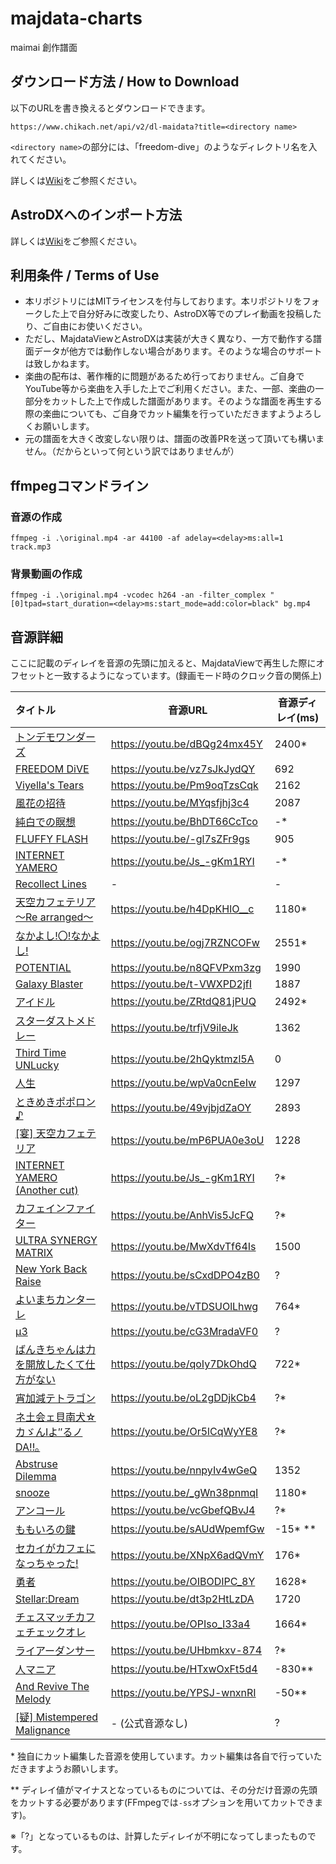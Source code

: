 # majdata-charts

maimai 創作譜面

## ダウンロード方法 / How to Download

以下のURLを書き換えるとダウンロードできます。

```
https://www.chikach.net/api/v2/dl-maidata?title=<directory name>
```

`<directory name>`の部分には、「freedom-dive」のようなディレクトリ名を入れてください。

詳しくは[Wiki](https://github.com/chika3742/majdata-charts/wiki/%E3%83%80%E3%82%A6%E3%83%B3%E3%83%AD%E3%83%BC%E3%83%89%E6%96%B9%E6%B3%95)をご参照ください。

## AstroDXへのインポート方法

詳しくは[Wiki](https://github.com/chika3742/majdata-charts/wiki/AstroDXへのインポート方法)をご参照ください。

## 利用条件 / Terms of Use

- 本リポジトリにはMITライセンスを付与しております。本リポジトリをフォークした上で自分好みに改変したり、AstroDX等でのプレイ動画を投稿したり、ご自由にお使いください。
- ただし、MajdataViewとAstroDXは実装が大きく異なり、一方で動作する譜面データが他方では動作しない場合があります。そのような場合のサポートは致しかねます。
- 楽曲の配布は、著作権的に問題があるため行っておりません。ご自身でYouTube等から楽曲を入手した上でご利用ください。また、一部、楽曲の一部分をカットした上で作成した譜面があります。そのような譜面を再生する際の楽曲についても、ご自身でカット編集を行っていただきますようよろしくお願いします。
- 元の譜面を大きく改変しない限りは、譜面の改善PRを送って頂いても構いません。（だからといって何という訳ではありませんが）

## ffmpegコマンドライン

### 音源の作成

```
ffmpeg -i .\original.mp4 -ar 44100 -af adelay=<delay>ms:all=1 track.mp3
```

### 背景動画の作成

```
ffmpeg -i .\original.mp4 -vcodec h264 -an -filter_complex "[0]tpad=start_duration=<delay>ms:start_mode=add:color=black" bg.mp4
```

## 音源詳細

ここに記載のディレイを音源の先頭に加えると、MajdataViewで再生した際にオフセットと一致するようになっています。(録画モード時のクロック音の関係上)

| タイトル                                                                                       | 音源URL                        | 音源ディレイ(ms) |
|:-------------------------------------------------------------------------------------------|------------------------------|------------|
| [トンデモワンダーズ](tondemo-wonders/maidata.txt)                                                   | https://youtu.be/dBQg24mx45Y | 2400*      |
| [FREEDOM DiVE](freedom-dive/maidata.txt)                                                   | https://youtu.be/vz7sJkJydQY | 692        |
| [Viyella's Tears](viyellas-tears/maidata.txt)                                              | https://youtu.be/Pm9oqTzsCqk | 2162       |
| [風花の招待](invitation-of-windblume/maidata.txt)                                               | https://youtu.be/MYqsfjhj3c4 | 2087       |
| [純白での瞑想](contemplation-in-snow/maidata.txt)                                                | https://youtu.be/BhDT66CcTco | -*         |
| [FLUFFY FLASH](fluffy-flash/maidata.txt)                                                   | https://youtu.be/-gl7sZFr9gs | 905        |
| [INTERNET YAMERO](internet-yamero/maidata.txt)                                             | https://youtu.be/Js_-gKm1RYI | -*         |
| [Recollect Lines](recollect-lines/maidata.txt)                                             | -                            | -          |
| [天空カフェテリア ～Re arranged～](tenkucafeteria-re-arranged/maidata.txt)                           | https://youtu.be/h4DpKHlO__c | 1180*      |
| [なかよし!〇!なかよし!](./nakayoshi-maru-nakayoshi/maidata.txt)                                     | https://youtu.be/ogj7RZNCOFw | 2551*      |
| [POTENTIAL](./potential/maidata.txt)                                                       | https://youtu.be/n8QFVPxm3zg | 1990       |
| [Galaxy Blaster](./galaxy-blaster/maidata.txt)                                             | https://youtu.be/t-VWXPD2jfI | 1887       |
| [アイドル](./idol/maidata.txt)                                                                 | https://youtu.be/ZRtdQ81jPUQ | 2492*      |
| [スターダストメドレー](./stardust-medley/maidata.txt)                                                | https://youtu.be/trfjV9iIeJk | 1362       |
| [Third Time UNLucky](./third-time-unlucky/maidata.txt)                                     | https://youtu.be/2hQyktmzl5A | 0          |
| [人生](./jinsei/maidata.txt)                                                                 | https://youtu.be/wpVa0cnEeIw | 1297       |
| [ときめきポポロン♪](./tokimeki-poporon/maidata.txt)                                                | https://youtu.be/49vjbjdZaOY | 2893       |
| [\[宴\] 天空カフェテリア](./tenkuucafeteria/maidata.txt)                                            | https://youtu.be/mP6PUA0e3oU | 1228       |
| [INTERNET YAMERO (Another cut)](./internet-yamero-another-cut/maidata.txt)                 | https://youtu.be/Js_-gKm1RYI | ?*         |
| [カフェインファイター](./caffeine-fighter/maidata.txt)                                               | https://youtu.be/AnhVis5JcFQ | ?*         |
| [ULTRA SYNERGY MATRIX](./ultra-synergy-matrix/maidata.txt)                                 | https://youtu.be/MwXdvTf64Is | 1500       |
| [New York Back Raise](./new-york-back-raise/maidata.txt)                                   | https://youtu.be/sCxdDPO4zB0 | ?          |
| [よいまちカンターレ](./yoimachi-cantare/maidata.txt)                                                | https://youtu.be/vTDSUOlLhwg | 764*       |
| [μ3](./mu-3/maidata.txt)                                                                   | https://youtu.be/cG3MradaVF0 | ?          |
| [ばんきちゃんは力を開放したくて仕方がない](./banki-chan-ha-chikara-wo-kaihou-sitakute-sikataganai/maidata.txt) | https://youtu.be/qoIy7DkOhdQ | 722*       |
| [宵加減テトラゴン](./yoikagen-tetragon/maidata.txt)                                                | https://youtu.be/oL2gDDjkCb4 | ?*         |
| [ネ土会ェ貝南犬☆カゞんIよ″るノDA!!｡](./shakai-kouken-ganbaru-noda/maidata.txt)                          | https://youtu.be/Or5lCqWyYE8 | ?*         |
| [Abstruse Dilemma](./abstruse-dilemma/maidata.txt)                                         | https://youtu.be/nnpyIv4wGeQ | 1352       |
| [snooze](./snooze/maidata.txt)                                                             | https://youtu.be/_gWn38pnmqI | 1180*      |
| [アンコール](./encore/maidata.txt)                                                              | https://youtu.be/vcGbefQBvJ4 | ?*         |
| [ももいろの鍵](./the-peachy-key/maidata.txt)                                                     | https://youtu.be/sAUdWpemfGw | -15* **    |
| [セカイがカフェになっちゃった!](./the-world-became-a-cafe/maidata.txt)                                   | https://youtu.be/XNpX6adQVmY | 176*       |
| [勇者](./yuusha/maidata.txt)                                                                 | https://youtu.be/OIBODIPC_8Y | 1628*      |
| [Stellar:Dream](./stellar-dream/maidata.txt)                                               | https://youtu.be/dt3p2HtLzDA | 1720       |
| [チェスマッチカフェチェックオレ](./chess-match-cafe-check-au-lait/maidata.txt)                            | https://youtu.be/OPIso_I33a4 | 1664*      |
| [ライアーダンサー](./lier-dancer/maidata.txt)                                                      | https://youtu.be/UHbmkxv-874 | ?*         |
| [人マニア](./human-mania/maidata.txt)                                                          | https://youtu.be/HTxwOxFt5d4 | -830**     |
| [And Revive The Melody](./and-revive-the-melody/maidata.txt)                               | https://youtu.be/YPSJ-wnxnRI | -50**      |
| [\[疑\] Mistempered Malignance](./mistempered-malignance-utage/maidata.txt)                 | - (公式音源なし)                   | ?          |

\* 独自にカット編集した音源を使用しています。カット編集は各自で行っていただきますようお願いします。

\*\* ディレイ値がマイナスとなっているものについては、その分だけ音源の先頭をカットする必要があります(FFmpegでは`-ss`オプションを用いてカットできます)。

※「?」となっているものは、計算したディレイが不明になってしまったものです。
